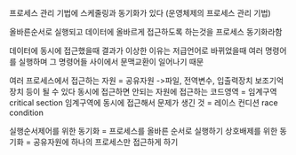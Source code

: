 프로세스 관리 기법에 스케줄링과 동기화가 있다 (운영체제의 프로세스 관리 기법)

올바른순서로 실행되고 데이터에 올바르게 접근하도록 하는것을 프로세스 동기화라함

데이터에 동시에 접근했을때 결과가 이상한 이유는
저급언어로 바뀌었을때 여러 명령어를 실행하며 그 명령어들 사이에서 문맥교환이 일어나기 때문

여러 프로세스에서 접근하는 자원 = 공유자원
->파일, 전역변수, 입출력장치 보조기억장치 등이 될 수 있다
동시에 접근하면 안되는 자원에 접근하는 코드영역 = 임계구역 critical section
임계구역에 동시에 접근해서 문제가 생긴 것 = 레이스 컨디션 race condition

실행순서제어를 위한 동기화 = 프로세스를 올바른 순서로 실행하기
상호배제를 위한 동기화 = 공유자원에 하나의 프로세스만 접근하게 하기






